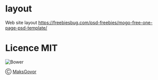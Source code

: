 # layout 
Web site layout https://freebiesbug.com/psd-freebies/mogo-free-one-page-psd-template/

# Licence MIT

![Bower](https://img.shields.io/bower/l/la)
 
Ⓒ [MaksGovor](https://github.com/MaksGovor)
